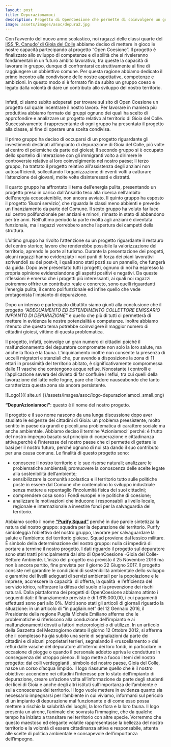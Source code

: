 ```yaml
---
layout: post
title: Depurazionamoci
description: Progetto di OpenCoesione che permette di coinvolgere un gran numero di cittadini per il malfunzionamento del depuratore cittadino insieme al Liceo Scientifico Ricciotto Canudo di Gioia del Colle
image: assets/images/asoc/depura2.jpg
---
```


Con l’avvento del nuovo anno scolastico, noi ragazzi delle classi quarte del [IISS ‘R. Canudo’ di Gioia del Colle](http://www.canudo.gov.it) abbiamo deciso di mettere in gioco le nostre capacità partecipando al progetto “Open Coesione”. Il progetto è finalizzato allo sviluppo di competenze e di abilità che si riveleranno fondamentali in un futuro ambito lavorativo; tra queste la capacità di lavorare in gruppo, dunque di confrontarsi costruttivamente al fine di raggiungere un obbiettivo comune. Per questa ragione abbiamo dedicato il primo incontro alla condivisone delle nostre aspettative, competenze e ambizioni. In questo modo si è formato fin da subito un gruppo coeso e legato dalla volontà di dare un contributo allo sviluppo del nostro territorio.

<span class="image fit"><img src="{{ site.url }}/assets/images/depurazioniamoci_small.jpg" alt="" /></span>

Infatti, ci siamo subito adoperati per trovare sul sito di Open Coesione un progetto sul quale incentrare il nostro lavoro. Per lavorare in maniera più produttiva abbiamo formato dei gruppi ognuno dei quali ha scelto di approfondire e analizzare un progetto relativo al territorio di Gioia del Colle. Successivamente il rappresentante di ogni gruppo ha presentato il progetto alla classe, al fine di operare una scelta condivisa.

Il primo gruppo ha deciso di occuparsi di un progetto riguardante gli investimenti  destinati  all’impianto di depurazione di Gioia del Colle, più volte al centro di polemiche da parte dei gioiesi;
Il secondo gruppo si è occupato dello sportello di interazione con gli immigranti volto a dirimere le controversie relative al loro coinvolgimento nel nostro paese;
Il terzo gruppo, ha trattato il progetto relativo all'assistenza degli anziani non autosufficienti, sollecitando l’organizzazione di eventi  volti a catturare l’attenzione dei giovani, molte volte disinteressati e distratti. 

Il quarto gruppo ha affrontato il tema dell’energia pulita, presentando un progetto preso in carico dall’Ansaldo teso alla ricerca nell’ambito dell’energia ecosostenibile, non ancora avviato. 
Il quinto gruppo ha esposto il progetto ’Buoni servizio’, che riguarda le classi meno abbienti e prevede un finanziamento da parte del Comune. 
Il sesto gruppo ha voluto far luce sul centro polifunzionale per anziani e minori, rimasto in stato di abbandono per tre anni. Nell'ultimo periodo la parte rivolta agli anziani è diventata funzionale, ma i ragazzi vorrebbero anche l’apertura dei campetti della struttura.

L’ultimo gruppo ha rivolto  l’attenzione su un progetto riguardante il restauro del centro storico; lavoro che renderebbe possibile la valorizzazione del territorio, aprendo le porte al turismo. 
Durante la presentazione dei progetti, alcuni ragazzi hanno evidenziato i vari punti di forza dei piani lavorativi scrivendoli su dei post-it, i quali sono stati posti su un pannello, che fungerà da guida. Dopo aver presentato tutti i progetti, ognuno di noi ha espresso la propria opinione evidenziandone gli aspetti positivi e negativi. Da queste riflessioni è emerso che i progetti più interessanti, ai quali noi ragazzi potremmo offrire un contributo reale e concreto, sono quelli riguardanti l'energia pulita, il centro polifunzionale ed infine quello che vede protagonista l'impianto di depurazione. 

Dopo un intenso e partecipato dibattito siamo giunti alla conclusione che il progetto *“ADEGUAMENTO ED ESTENDIMENTO COLLETTORE EMISSARIO IMPIANTO DI DEPURAZIONE”* è quello che più di tutti ci permetterà di mettere in evidenza le nostre potenzialità e competenze.  Inoltre abbiamo ritenuto che questo tema potrebbe coinvolgere il maggior numero di cittadini gioiesi, vittime di questa problematica.

Il progetto, infatti, coinvolge un gran numero di cittadini poiché il malfunzionamento del depuratore compromette non solo la loro salute, ma anche la flora e la fauna. L’inquinamento inoltre non consente la presenza di uccelli migratori e stanziali che, pur avendo a disposizione la zona di 11 ettari in prossimità del territorio abitato, è significativamente compromessa dalle 11 vasche che contengono acque reflue. Nonostante i controlli e l’applicazione severa del divieto di far confluire i reflui, tra cui quelli della lavorazione del latte nelle fogne, pare che l’odore nauseabondo che tanto caratterizza questa zona sia ancora persistente. 

![Logo]({{ site.url }}/assets/images/asoc/logo-depurazioniamoci_small.png)

**“DepurAzioniamoci”**: questo è il nome del nostro progetto. 

Il progetto e il suo nome nascono da una lunga discussione dopo aver studiato le esigenze dei cittadini di Gioia: un problema preesistente, molto sentito in paese da grandi e piccoli,una problematica di carattere sociale ma anche ambientale. 
Abbiamo deciso il termine ‘Azioniamoci’ perché: é frutto del nostro impegno basato sul principio di cooperazione e cittadinanza attiva,perché é l’interesse del nostro paese che ci permette di gettare le basi per il nostro futuro, perché ognuno di noi sta dando il suo contributo per una causa comune. Le finalità di questo progetto sono:

* conoscere il nostro territorio e le sue risorse naturali;
analizzare le problematiche ambientali;
promuovere la conoscenza delle scelte legate alla sostenibilità dell’ambiente;
* sensibilizzare la comunità scolastica e il territorio tutto sulle politiche poste in essere dal Comune che contemplino lo sviluppo industriale senza mettere a repentaglio l’incolumità fisica dei suoi cittadini;
* comprendere cosa sono i Fondi europei e le politiche di coesione;
* analizzare le motivazioni che inducono i responsabili a livello locale, regionale e internazionale a investire fondi per la salvaguardia del territorio.

Abbiamo scelto il nome **[“Purify Squad”](http://www.ascuoladiopencoesione.it/blogs/1/725)** perché in due parole sintetizza la natura del nostro gruppo: squadra per la depurazione del territorio.
Purify simboleggia l’obiettivo del nostro gruppo, lavorare per salvaguardare la salute e l’ambiente del territorio gioiese.
Squad proviene dal lessico militare. È simbolo della determinazione del nostro gruppo: nulla ci impedirà di portare a termine il nostro progetto.
I  dati riguardo il progetto sul depuratore sono stati tratti principalmente dal sito di OpenCoesione -Gioia del Colle- Settore Ambiente. 
L’inizio del progetto era previsto il 25 Novembre 2016 ma non è ancora partito, fine prevista per il giorno 22 Giugno 2017. Il progetto consiste nel garantire le condizioni di sostenibilità ambientale dello sviluppo e garantire dei livelli adeguati di servizi ambientali per la popolazione e le imprese, accrescere la capacità  di offerta, la qualità  e l'efficienza del servizio idrico,  rafforzare la difesa del suolo e la prevenzione dei rischi naturali. Dalla piattaforma dei progetti di OpenCoesione abbiamo attinto i seguenti dati: il finanziamento previsto è di 1.615.000,00, i cui pagamenti effettuati sono pari allo 0%. Molti sono stati gli articoli di giornali riguardo la situazione: in un articolo di “in pugliain.net” del 12 Gennaio 2016, il Presidente  della regione Puglia Michele Emiliano afferma che le problematiche si riferiscono alla conduzione dell’impianto e ai malfunzionamenti dovuti a fattori meteorologici o di utilizzo. In un articolo della Gazzetta del Mezzogiorno datato il giorno 12 Ottobre 2012, si afferma che il complesso ha già subito una serie di segnalazioni da parte dei cittadini e di alcuni proprietari terrieri, segnalando il «ruscellamento » dei reflui dalle vasche del depuratore all’interno dei loro fondi, in particolare in occasione di piogge o quando il personale addetto apriva le condutture in conseguenza del «troppo pieno».
Il logo mette a fuoco i temi del nostro progetto:  dai colli verdeggianti , simbolo del nostro paese, Gioia del Colle, nasce un corso d’acqua limpido. Il logo riassume quello che è il nostro obiettivo: accendere nei cittadini l’interesse per lo stato dell’impianto di depurazione, creare un’azione volta all’informazione da parte degli studenti dei licei di Gioia e anche degli altri istituti sull’importanza dell’ambiente e sulla conoscenza del territorio. Il logo vuole mettere in evidenza quanto sia necessario impegnarsi  per l’ambiente in cui viviamo, informarsi sul pericolo di un impianto di depurazione mal funzionante e di come esso possa mettere a rischio la salubrità dei luoghi, la loro flora e la loro fauna. Il logo presenta un airone, l’animale che sovrasta l’immagine, che da qualche tempo ha iniziato a transitare nel territorio con altre specie. Vorremmo che questo maestoso ed elegante volatile rappresentasse la bellezza del nostro territorio e la volontà di essere cittadinanza attiva e responsabile, attenta alle scelte di politica ambientale e consapevole dell’importanza dell’impegno. 